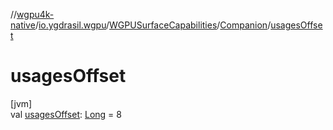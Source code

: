 //[wgpu4k-native](../../../../index.md)/[io.ygdrasil.wgpu](../../index.md)/[WGPUSurfaceCapabilities](../index.md)/[Companion](index.md)/[usagesOffset](usages-offset.md)

# usagesOffset

[jvm]\
val [usagesOffset](usages-offset.md): [Long](https://kotlinlang.org/api/core/kotlin-stdlib/kotlin/-long/index.html) = 8